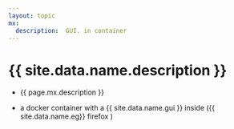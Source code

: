 ```yaml
---
layout: topic
mx:
  description:  GUI. in container
---
```


# {{ site.data.name.description }}
- {{ page.mx.description }}

- a docker container with a {{ site.data.name.gui }} inside ({{ site.data.name.eg}}  firefox )
